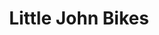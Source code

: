 ---
title: "Little John Bikes"
url: /magdeburg/little-john-bikes-kastanienstrasse/
shop: Fahrrad
---